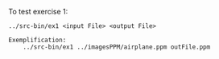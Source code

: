 
To test exercise 1:

	../src-bin/ex1 <input File> <output File> 
	
	Exemplification: 
		../src-bin/ex1 ../imagesPPM/airplane.ppm outFile.ppm
